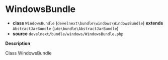 # WindowsBundle

- **class** `WindowsBundle` (`develnext\bundle\windows\WindowsBundle`) **extends** `AbstractJarBundle` (`ide\bundle\AbstractJarBundle`)
- **source** `develnext/bundle/windows/WindowsBundle.php`

**Description**

Class WindowsBundle